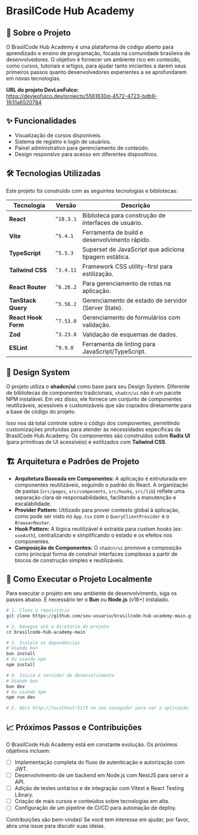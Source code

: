 # BrasilCode Hub Academy

## 🎯 Sobre o Projeto

O BrasilCode Hub Academy é uma plataforma de código aberto para aprendizado e ensino de programação, focada na comunidade brasileira de desenvolvedores. O objetivo é fornecer um ambiente rico em conteúdo, como cursos, tutoriais e artigos, para ajudar tanto iniciantes a darem seus primeiros passos quanto desenvolvedores experientes a se aprofundarem em novas tecnologias.

**URL do projeto DevLeoFulco:**  
https://devleofulco.dev/projects/5561630d-4572-4723-bdb9-1931a6520784

## ✨ Funcionalidades

- Visualização de cursos disponíveis.
- Sistema de registro e login de usuários.
- Painel administrativo para gerenciamento de conteúdo.
- Design responsivo para acesso em diferentes dispositivos.

## 🛠️ Tecnologias Utilizadas

Este projeto foi construído com as seguintes tecnologias e bibliotecas:

| Tecnologia             | Versão        | Descrição                                         |
| ---------------------- | ------------- | ------------------------------------------------- |
| **React**              | `^18.3.1`     | Biblioteca para construção de interfaces de usuário.      |
| **Vite**               | `^5.4.1`      | Ferramenta de build e desenvolvimento rápido.         |
| **TypeScript**         | `^5.5.3`      | Superset de JavaScript que adiciona tipagem estática.     |
| **Tailwind CSS**       | `^3.4.11`     | Framework CSS utility-first para estilização.       |
| **React Router**       | `^6.26.2`     | Para gerenciamento de rotas na aplicação.         |
| **TanStack Query**     | `^5.56.2`     | Gerenciamento de estado de servidor (Server State). |
| **React Hook Form**    | `^7.53.0`     | Gerenciamento de formulários com validação.       |
| **Zod**                | `^3.23.8`     | Validação de esquemas de dados.                     |
| **ESLint**             | `^9.9.0`      | Ferramenta de linting para JavaScript/TypeScript. |

## 🎨 Design System

O projeto utiliza o **shadcn/ui** como base para seu Design System. Diferente de bibliotecas de componentes tradicionais, `shadcn/ui` não é um pacote NPM instalável. Em vez disso, ele fornece um conjunto de componentes reutilizáveis, acessíveis e customizáveis que são copiados diretamente para a base de código do projeto.

Isso nos dá total controle sobre o código dos componentes, permitindo customizações profundas para atender às necessidades específicas da BrasilCode Hub Academy. Os componentes são construídos sobre **Radix UI** (para primitivas de UI acessíveis) e estilizados com **Tailwind CSS**.

## 🏗️ Arquitetura e Padrões de Projeto

- **Arquitetura Baseada em Componentes:** A aplicação é estruturada em componentes reutilizáveis, seguindo o padrão do React. A organização de pastas (`src/pages`, `src/components`, `src/hooks`, `src/lib`) reflete uma separação clara de responsabilidades, facilitando a manutenção e escalabilidade.
- **Provider Pattern:** Utilizado para prover contexto global à aplicação, como pode ser visto no `App.tsx` com o `QueryClientProvider` e o `BrowserRouter`.
- **Hook Pattern:** A lógica reutilizável é extraída para custom hooks (ex: `useAuth`), centralizando e simplificando o estado e os efeitos nos componentes.
- **Composição de Componentes:** O `shadcn/ui` promove a composição como principal forma de construir interfaces complexas a partir de blocos de construção simples e reutilizáveis.

## 🚀 Como Executar o Projeto Localmente

Para executar o projeto em seu ambiente de desenvolvimento, siga os passos abaixo. É necessário ter o **Bun** ou **Node.js** (v18+) instalado.

```bash
# 1. Clone o repositório
git clone https://github.com/seu-usuario/brasilcode-hub-academy-main.git

# 2. Navegue até o diretório do projeto
cd brasilcode-hub-academy-main

# 3. Instale as dependências
# Usando bun
bun install
# Ou usando npm
npm install

# 4. Inicie o servidor de desenvolvimento
# Usando bun
bun dev
# Ou usando npm
npm run dev

# 5. Abra http://localhost:5173 no seu navegador para ver a aplicação.
```

## 📈 Próximos Passos e Contribuições

O BrasilCode Hub Academy está em constante evolução. Os próximos objetivos incluem:

- [ ] Implementação completa do fluxo de autenticação e autorização com JWT.
- [ ] Desenvolvimento de um backend em Node.js com NestJS para servir a API.
- [ ] Adição de testes unitários e de integração com Vitest e React Testing Library.
- [ ] Criação de mais cursos e conteúdos sobre tecnologias em alta.
- [ ] Configuração de um pipeline de CI/CD para automação de deploy.

Contribuições são bem-vindas! Se você tem interesse em ajudar, por favor, abra uma issue para discutir suas ideias.